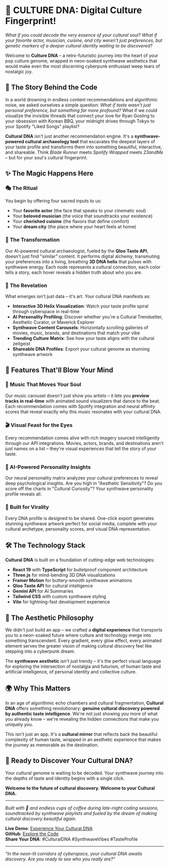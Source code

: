 # 🧬 CULTURE DNA: Digital Culture Fingerprint!

*What if you could decode the very essence of your cultural soul? What if your favorite actor, musician, cuisine, and city weren't just preferences, but genetic markers of a deeper cultural identity waiting to be discovered?*

Welcome to **Culture DNA** – a retro-futuristic journey into the heart of your pop culture genome, wrapped in neon-soaked synthwave aesthetics that would make even the most discerning cyberpunk enthusiast weep tears of nostalgic joy.

## 🌟 The Story Behind the Code

In a world drowning in endless content recommendations and algorithmic noise, we asked ourselves a simple question: *What if taste wasn't just personal preference, but something far more profound?* What if we could visualize the invisible threads that connect your love for Ryan Gosling to your obsession with Korean BBQ, your midnight drives through Tokyo to your Spotify "Liked Songs" playlist?

**Cultural DNA** isn't just another recommendation engine. It's a **synthwave-powered cultural archaeology tool** that excavates the deepest layers of your taste profile and transforms them into something beautiful, interactive, and shareable. Think *Blade Runner* meets *Spotify Wrapped* meets *23andMe* – but for your soul's cultural fingerprint.

## ✨ The Magic Happens Here

### 🎭 **The Ritual**
You begin by offering four sacred inputs to us:
- Your **favorite actor** (the face that speaks to your cinematic soul)
- Your **beloved musician** (the voice that soundtracks your existence)  
- Your **cherished cuisine** (the flavors that define comfort)
- Your **dream city** (the place where your heart feels at home)

### 🧬 **The Transformation**
Our AI-powered cultural archaeologist, fueled by the **Qloo Taste API**, doesn't just find "similar" content. It performs digital alchemy, transmuting your preferences into a living, breathing **3D DNA helix** that pulses with synthwave energy. Each node represents a cultural connection, each color tells a story, each hover reveals a hidden truth about who you are.

### 🎨 **The Revelation**
What emerges isn't just data – it's art. Your cultural DNA manifests as:

- **Interactive 3D Helix Visualization**: Watch your taste profile spiral through cyberspace in real-time
- **AI Personality Profiling**: Discover whether you're a Cultural Trendsetter, Aesthetic Curator, or Maverick Explorer
- **Synthwave Content Carousels**: Horizontally scrolling galleries of movies, music, brands, and destinations that match your vibe
- **Trending Culture Matrix**: See how your taste aligns with the cultural zeitgeist
- **Shareable DNA Profiles**: Export your cultural genome as stunning synthwave artwork

## 🚀 Features That'll Blow Your Mind

### **🎵 Music That Moves Your Soul**
Our music carousel doesn't just show you artists – it lets you **preview tracks in real-time** with animated sound visualizers that dance to the beat. Each recommendation comes with Spotify integration and neural affinity scores that reveal exactly why this music resonates with your cultural DNA.

### **🎬 Visual Feast for the Eyes**
Every recommendation comes alive with rich imagery sourced intelligently through our API integrations. Movies, actors, brands, and destinations aren't just names on a list – they're visual experiences that tell the story of your taste.

### **🧠 AI-Powered Personality Insights**
Our neural personality matrix analyzes your cultural preferences to reveal deep psychological insights. Are you high in "Aesthetic Sensitivity"? Do you score off the charts in "Cultural Curiosity"? Your synthwave personality profile reveals all.

### **📱 Built for Virality**
Every DNA profile is designed to be shared. One-click export generates stunning synthwave artwork perfect for social media, complete with your cultural archetype, personality scores, and visual DNA representation.

## 🛠 The Technology Stack

**Cultural DNA** is built on a foundation of cutting-edge web technologies:

- **React 19** with **TypeScript** for bulletproof component architecture
- **Three.js** for mind-bending 3D DNA visualizations
- **Framer Motion** for buttery-smooth synthwave animations
- **Qloo Taste API** for cultural intelligence
- **Gemini API** for AI Summaries
- **Tailwind CSS** with custom synthwave styling
- **Vite** for lightning-fast development experience

## 🎨 The Aesthetic Philosophy

We didn't just build an app – we crafted a **digital experience** that transports you to a neon-soaked future where culture and technology merge into something transcendent. Every gradient, every glow effect, every animated element serves the greater vision of making cultural discovery feel like stepping into a cyberpunk dream.

The **synthwave aesthetic** isn't just trendy – it's the perfect visual language for exploring the intersection of nostalgia and futurism, of human taste and artificial intelligence, of personal identity and collective culture.

## 🌍 Why This Matters

In an age of algorithmic echo chambers and cultural fragmentation, **Cultural DNA** offers something revolutionary: **genuine cultural discovery powered by authentic taste intelligence**. We're not just showing you more of what you already know – we're revealing the hidden connections that make you uniquely *you*.

This isn't just an app. It's a **cultural mirror** that reflects back the beautiful complexity of human taste, wrapped in an aesthetic experience that makes the journey as memorable as the destination.

## 🚀 Ready to Discover Your Cultural DNA?

Your cultural genome is waiting to be decoded. Your synthwave journey into the depths of taste and identity begins with a single click.

**Welcome to the future of cultural discovery. Welcome to your Cultural DNA.**

---

*Built with 💜 and endless cups of coffee during late-night coding sessions, soundtracked by synthwave playlists and fueled by the dream of making cultural discovery beautiful again.*

**Live Demo**: [Experience Your Cultural DNA](https://your-demo-link.com)  
**GitHub**: [Explore the Code](https://github.com/your-repo)  
**Share Your DNA**: #CulturalDNA #SynthwaveVibes #TasteProfile

---

*"In the neon-lit corridors of cyberspace, your cultural DNA awaits discovery. Are you ready to see who you really are?"*
